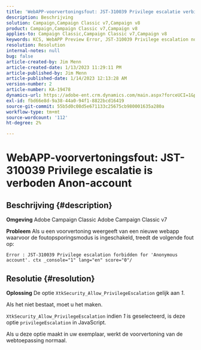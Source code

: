 ```yaml
---
title: 'WebAPP-voorvertoningsfout: JST-310039 Privilege escalatie verbiedt Anon Acct'
description: Beschrijving
solution: Campaign,Campaign Classic v7,Campaign v8
product: Campaign,Campaign Classic v7,Campaign v8
applies-to: Campaign Classic,Campaign Classic v7,Campaign v8
keywords: KCS, WebAPP Preview Error, JST-310039 Privilege escalation not be for 'Anonymous account'. ctx_console="1" lang=", ACC, Adobe Campaign Classic, Adobe Campaign Classic v7
resolution: Resolution
internal-notes: null
bug: false
article-created-by: Jim Menn
article-created-date: 1/13/2023 11:29:11 PM
article-published-by: Jim Menn
article-published-date: 1/14/2023 12:13:28 AM
version-number: 2
article-number: KA-19478
dynamics-url: https://adobe-ent.crm.dynamics.com/main.aspx?forceUCI=1&pagetype=entityrecord&etn=knowledgearticle&id=31556c12-9a93-ed11-aad1-6045bd0065f9
exl-id: fbd66e8d-9a38-44a0-94f1-8822bcd16419
source-git-commit: 55b5d0c08d5e671133c25675cb980001635a280a
workflow-type: tm+mt
source-wordcount: '112'
ht-degree: 2%

---
```


# WebAPP-voorvertoningsfout: JST-310039 Privilege escalatie is verboden Anon-account

## Beschrijving {#description}


<b>Omgeving</b>
Adobe Campaign Classic Adobe Campaign Classic v7

<b>Probleem</b>
Als u een voorvertoning weergeeft van een nieuwe webapp waarvoor de foutopsporingsmodus is ingeschakeld, treedt de volgende fout op:


```
Error : JST-310039 Privilege escalation forbidden for 'Anonymous account'. ctx _console="1" lang="en" score="0"/
```



## Resolutie {#resolution}


<b>Oplossing</b>
De optie `XtkSecurity_Allow_PrivilegeEscalation` gelijk aan *1*.

Als het niet bestaat, moet u het maken.

`XtkSecurity_Allow_PrivilegeEscalation` indien *1* is geselecteerd, is deze optie `privilegeEscalation` in JavaScript.

Als u deze optie maakt in uw exemplaar, werkt de voorvertoning van de webtoepassing normaal.
